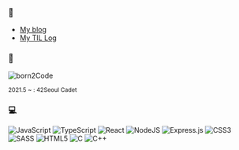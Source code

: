 ### 🔗
- [My blog](https://blog.srngch.com)
- [My TIL Log](https://srngch.github.io)

### 📖

![born2Code](https://img.shields.io/badge/Born2Code-000000.svg?style=for-the-badge&logo=42&logoColor=FFFFFF)

<sup>2021.5 ~ : 42Seoul Cadet</sup>


### 💻
![JavaScript](https://img.shields.io/badge/javascript-%23323330.svg?style=for-the-badge&logo=javascript&logoColor=%23F7DF1E)
![TypeScript](https://img.shields.io/badge/typescript-%23007ACC.svg?style=for-the-badge&logo=typescript&logoColor=white)
![React](https://img.shields.io/badge/react-%2320232a.svg?style=for-the-badge&logo=react&logoColor=%2361DAFB)
![NodeJS](https://img.shields.io/badge/node.js-6DA55F?style=for-the-badge&logo=node.js&logoColor=white)
![Express.js](https://img.shields.io/badge/express.js-%23404d59.svg?style=for-the-badge&logo=express&logoColor=%2361DAFB)
![CSS3](https://img.shields.io/badge/css3-%231572B6.svg?style=for-the-badge&logo=css3&logoColor=white)
![SASS](https://img.shields.io/badge/SASS-hotpink.svg?style=for-the-badge&logo=SASS&logoColor=white)
![HTML5](https://img.shields.io/badge/html5-%23E34F26.svg?style=for-the-badge&logo=html5&logoColor=white)
![C](https://img.shields.io/badge/c-%2300599C.svg?style=for-the-badge&logo=c&logoColor=white)
![C++](https://img.shields.io/badge/c++-%2300599C.svg?style=for-the-badge&logo=c%2B%2B&logoColor=white)

<!--

[![sarchoi's 42 stats](https://badge42.vercel.app/api/v2/cl1utu8dj001109l64o4hso13/stats?cursusId=21&coalitionId=85)](https://github.com/srngch/42Seoul)

[![Srngch's github stats](https://github-readme-stats.vercel.app/api?username=srngch)](https://github.com/anuraghazra/github-readme-stats)

[![Top Langs](https://github-readme-stats.vercel.app/api/top-langs/?username=srngch&layout=compact&exclude_repo=42ruby_on_rails,notes,lang-box,srngch.github.io)](https://github.com/anuraghazra/github-readme-stats)

![Next JS](https://img.shields.io/badge/Next-black?style=for-the-badge&logo=next.js&logoColor=white)

![Strapi](https://img.shields.io/badge/strapi-%232E7EEA.svg?style=for-the-badge&logo=strapi&logoColor=white)


<details>
  <summary>.</summary>
  <a href="https://hits.seeyoufarm.com"><img src="https://hits.seeyoufarm.com/api/count/incr/badge.svg?url=https%3A%2F%2Fgithub.com%2Fsrngch&count_bg=%239DCAFF&title_bg=%23D9D9D9&icon=&icon_color=%23E7E7E7&title=&edge_flat=true"/></a>                        
</details>

-->
